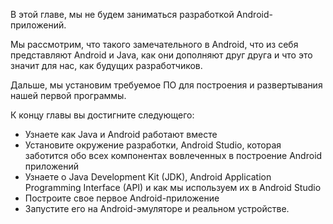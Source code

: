 В этой главе, мы не будем заниматься разработкой Android-приложений. 

Мы рассмотрим, что такого замечательного в Android, что из себя представляют Android и Java, как они дополняют друг друга и что это значит для нас, как будущих разработчиков.

Дальше, мы установим требуемое ПО для построения и развертывания нашей первой программы.

К концу главы вы достигните следующего:
- Узнаете как Java и Android работают вместе
- Установите окружение разработки, Android Studio, которая заботится обо всех компонентах вовлеченных в построение Android приложений
- Узнаете о Java Development Kit (JDK), Android Application Programming Interface (API) и как мы используем их в Android Studio
- Построите свое первое Android-приложение
- Запустите его на Android-эмуляторе и реальном устройстве.
